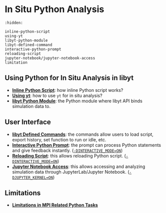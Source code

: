 # In Situ Python Analysis

```{toctree}
:hidden:

inline-python-script
using-yt
libyt-python-module
libyt-defined-command
interactive-python-prompt
reloading-script
jupyter-notebook/jupyter-notebook-access
limitation
```

## Using Python for In Situ Analysis in libyt

- [**Inline Python Script**](./inline-python-script.md#inline-python-script): how inline Python script works?
- [**Using yt**](./using-yt.md#using-yt): how to use `yt` for in situ analysis?
- [**libyt Python Module**](./libyt-python-module.md#libyt-python-module): the Python module where libyt API binds simulation data to.

## User Interface

- [**libyt Defined Commands**](./libyt-defined-command.md#libyt-defined-commands): the commands allow users to load script, export history, set function to run or idle, etc.
- [**Interactive Python Prompt**](./interactive-python-prompt.md#interactive-python-prompt): the prompt can process Python statements and give feedback instantly. ([`-DINTERACTIVE_MODE=ON`](../how-to-install/details.md#-dinteractive_mode-off))
- [**Reloading Script**](./reloading-script.md#reloading-script): this allows reloading Python script. ([`-DINTERACTIVE_MODE=ON`](../how-to-install/details.md#-dinteractive_mode-off))
- [**Jupyter Notebook Access**](./jupyter-notebook/jupyter-notebook-access.md#jupyter-notebook-access): this allows accessing and analyzing simulation data through JupyterLab/Jupyter Notebook. ([`-DJUPYTER_KERNEL=ON`](../how-to-install/details.md#-djupyter_kernel-off))

## Limitations

- [**Limitations in MPI Related Python Tasks**](./limitation.md#limitations-in-mpi-related-python-tasks)


